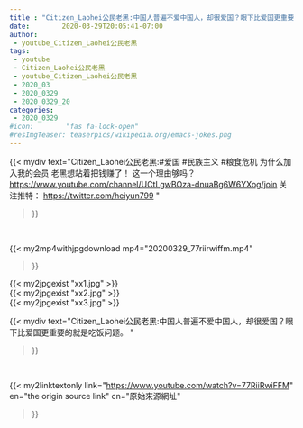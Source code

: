```yaml
---
title : "Citizen_Laohei公民老黑:中国人普遍不爱中国人，却很爱国？眼下比爱国更重要的就是吃饭问题。 "
date:        2020-03-29T20:05:41-07:00
author:
 - youtube_Citizen_Laohei公民老黑
tags:
 - youtube
 - Citizen_Laohei公民老黑
 - youtube_Citizen_Laohei公民老黑
 - 2020_03
 - 2020_0329
 - 2020_0329_20
categories:
 - 2020_0329
#icon:        "fas fa-lock-open"
#resImgTeaser: teaserpics/wikipedia.org/emacs-jokes.png
---
```


{{< mydiv text="Citizen_Laohei公民老黑:#爱国 #民族主义 #粮食危机  为什么加入我的会员 老黑想站着把钱赚了！ 这一个理由够吗？ https://www.youtube.com/channel/UCtLgwBOza-dnuaBg6W6YXog/join  关注推特： https://twitter.com/heiyun799 "
>}}
<br>


{{< my2mp4withjpgdownload mp4="20200329_77riirwiffm.mp4"
>}}

{{< my2jpgexist "xx1.jpg" >}}<br>
{{< my2jpgexist "xx2.jpg" >}}<br>
{{< my2jpgexist "xx3.jpg" >}}<br>



{{< mydiv text="Citizen_Laohei公民老黑:中国人普遍不爱中国人，却很爱国？眼下比爱国更重要的就是吃饭问题。 "
>}}
<br>

{{< my2linktextonly link="https://www.youtube.com/watch?v=77RiiRwiFFM"
en="the origin source link" cn="原始來源網址"
>}}


<br>

